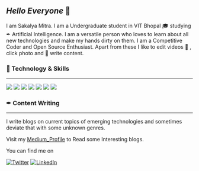 ## *Hello Everyone* :wave:

I am Sakalya Mitra. 
I am a Undergraduate student in VIT Bhopal &#127891; studying &#10002; Artificial Intelligence. 
I am a versatile person who loves to learn about all new technologies and make my hands dirty on them. I am a Competitive Coder and Open Source Enthusiast. Apart from these I like to edit videos &#127910; , click photo and &#128221; write content.


### &#128295; Technology & Skills
_______________________
![](https://img.shields.io/badge/OS-LINUX-informational?style=flat&logo=<LOGO_NAME>&logoColor=white&color=2bbc8a) ![](https://img.shields.io/badge/code-cpp-informational?style=flat&logo=<LOGO_NAME>&logoColor=white&color=2bbc8a) ![](https://img.shields.io/badge/code-python-informational?style=flat&logo=<LOGO_NAME>&logoColor=white&color=2bbc8a) ![](https://img.shields.io/badge/web-wordpress-informational?style=flat&logo=<LOGO_NAME>&logoColor=white&color=2bbc8a)  ![](https://img.shields.io/badge/code-kotlin-informational?style=flat&logo=<LOGO_NAME>&logoColor=white&color=2bbc8a) ![](https://img.shields.io/badge/editing-premierpro-informational?style=flat&logo=<LOGO_NAME>&logoColor=white&color=2bbc8a) ![](https://img.shields.io/badge/editing-photoshop-informational?style=flat&logo=<LOGO_NAME>&logoColor=white&color=2bbc8a)



### &#10002; Content Writing
_______________________

I write blogs on current topics of emerging technologies and sometimes deviate that with some unknown genres.

Visit my [Medium_Profile][1] to Read some Interesting blogs.

[1]:https://sakalyamitra.medium.com/ "Profile"

<!-- Actual text -->

You can find me on 

[![Twitter][1.2]][1]          [![LinkedIn][2.2]][2]          

<!-- Icons -->

[1.2]: http://i.imgur.com/wWzX9uB.png (twitter icon without padding)
[2.2]: https://raw.githubusercontent.com/MartinHeinz/MartinHeinz/master/linkedin-3-16.png   (LinkedIn icon without padding)


<!-- Links to your social media accounts -->

[1]: https://twitter.com/MitraSakalya
[2]: https://www.linkedin.com/in/sakalya-mitra-9aa3861b1/
